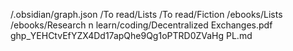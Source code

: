 /.obsidian/graph.json
/To read/Lists
/To read/Fiction
/ebooks/Lists
/ebooks/Research n learn/coding/Decentralized Exchanges.pdf
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
PL.md
